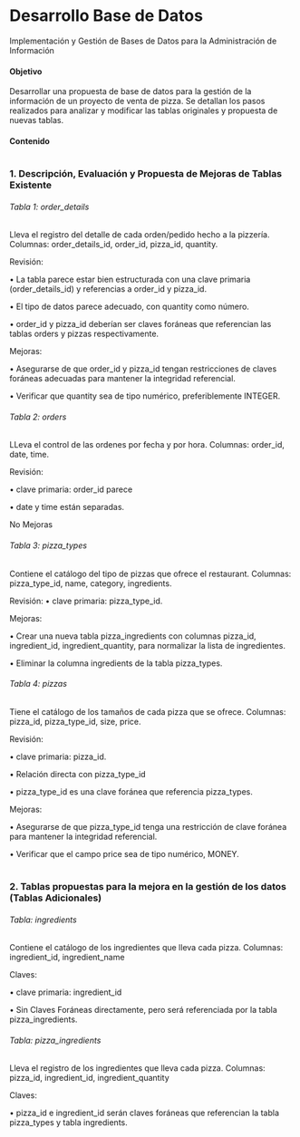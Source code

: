 # Desarrollo Base de Datos 
Implementación y Gestión de Bases de Datos para la Administración de Información


#### Objetivo 
Desarrollar una propuesta de base de datos para la gestión de la información de un proyecto de venta de pizza. Se detallan los pasos realizados para analizar y modificar las tablas originales y propuesta de nuevas tablas. 

#### Contenido 

#

### 1. Descripción, Evaluación  y Propuesta de Mejoras de Tablas Existente 
###### Tabla 1: order_details   
Lleva el registro del detalle de cada orden/pedido hecho a la pizzería.
Columnas: order_details_id, order_id, pizza_id, quantity.

Revisión:

•	La tabla parece estar bien estructurada con una clave primaria (order_details_id) y referencias a order_id y pizza_id.

•	El tipo de datos parece adecuado, con quantity como número.

• order_id y pizza_id deberían ser claves foráneas que referencian las tablas orders y pizzas respectivamente.

Mejoras:

•  Asegurarse de que order_id y pizza_id tengan restricciones de claves foráneas adecuadas para mantener la integridad referencial.

•  Verificar que quantity sea de tipo numérico, preferiblemente INTEGER.
 
###### Tabla 2: orders
LLeva el control de las ordenes por fecha y por hora. 
Columnas: order_id, date, time.

Revisión:

•	clave primaria: order_id parece

•  date y time están separadas.

No Mejoras 


###### Tabla 3: pizza_types
Contiene el catálogo del tipo de pizzas que ofrece el restaurant. 
Columnas: pizza_type_id, name, category, ingredients.

Revisión:
•	clave primaria: pizza_type_id.

Mejoras:

•  Crear una nueva tabla pizza_ingredients con columnas pizza_id, ingredient_id, ingredient_quantity, para normalizar la lista de ingredientes.

•  Eliminar la columna ingredients de la tabla pizza_types.

###### Tabla 4: pizzas
Tiene el catálogo de los tamaños de cada pizza que se ofrece.
Columnas: pizza_id, pizza_type_id, size, price.

Revisión:

•	clave primaria: pizza_id.

•	Relación directa con pizza_type_id

• pizza_type_id es una clave foránea que referencia pizza_types.

Mejoras:

•  Asegurarse de que pizza_type_id tenga una restricción de clave foránea para mantener la integridad referencial.

•  Verificar que el campo price sea de tipo numérico, MONEY.

#

### 2. Tablas propuestas para la mejora en la gestión de los datos (Tablas Adicionales) 
###### Tabla: ingredients
Contiene el catálogo  de los ingredientes que lleva cada pizza.
Columnas: ingredient_id, ingredient_name

Claves:

• clave primaria: ingredient_id

• Sin Claves Foráneas directamente, pero será referenciada por la tabla pizza_ingredients.



###### Tabla: pizza_ingredients
Lleva el registro de los ingredientes que lleva cada pizza.
Columnas: pizza_id, ingredient_id, ingredient_quantity

Claves:

• pizza_id e ingredient_id serán claves foráneas que referencian la tabla pizza_types y tabla ingredients.

